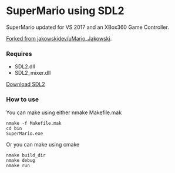 SuperMario using SDL2
===
SuperMario updated for VS 2017 and an XBox360 Game Controller.

[Forked from jakowskidev/uMario_Jakowski](https://github.com/jakowskidev/uMario_Jakowski).

### Requires
* SDL2.dll
* SDL2_mixer.dll

[Download SDL2](https://www.libsdl.org/download-2.0.php)

### How to use

You can make using either nmake Makefile.mak
```
nmake -f Makefile.mak 
cd bin
SuperMario.exe
```

Or you can make using cmake
```
nmake build_dir
nmake debug 
nmake run
```

